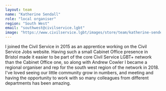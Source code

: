 ```yaml
---
layout: team
name: "Katherine Sendall"
role: "local organiser"
region: "South West"
email: "southwest@civilservice.lgbt"
image: "https://www.civilservice.lgbt/images/store/team/katherine-sendell.png"
---
```


I joined the Civil Service in 2015 as an apprentice working on the Civil Service Jobs website. Having such a small Cabinet Office presence in Bristol made it easier to be part of the core Civil Service LGBT+ network than the Cabinet Office one, so along with Andrew Cowler I became a regional organiser and rep for the south west region of the network in 2018. I've loved seeing our little community grow in numbers, and meeting and having the opportunity to work with so many colleagues from different departments has been amazing.